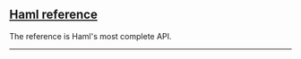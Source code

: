 ## [Haml reference](http://haml.info/docs/yardoc/file.REFERENCE.html)

The reference is Haml's most complete API.

---


